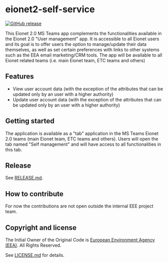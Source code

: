 # eionet2-self-service

[![GitHub release](https://img.shields.io/github/v/release/eea/eionet2-self-service)](https://github.com/eea/eionet2-self-service/releases)


This Eionet 2.0 MS Teams app complements the functionalities available in the Eionet 2.0 "User management" app.
It is accessible to all Eionet users and its goal is to offer users the option to manage/update their data themselves, as well as set certain preferences with links to other systems such as the EEA email marketing/CRM tools.
The app will be available to all Eionet related teams (i.e. main Eionet team, ETC teams and others)

## Features

- View user account data (with the exception of the attributes that can be updated only by an user with a higher authority) 
- Update user account data (with the exception of the attributes that can be updated only by an user with a higher authority) 

## Getting started

The application is available as a "tab" application in the MS Teams Eionet 2.0 teams (main Eionet team, ETC teams and others).
Users will open the tab named "Self management" and will have access to all functionalities in this tab.

## Release

See [RELEASE.md](https://github.com/eea/eionet2-self-service/blob/master/RELEASE.md).

## How to contribute

For now the contributions are not open outside the internal EEE project team.

## Copyright and license

The Initial Owner of the Original Code is [European Environment Agency (EEA)](http://eea.europa.eu).
All Rights Reserved.

See [LICENSE.md](https://github.com/eea/eionet2-self-service/blob/master/LICENSE.md) for details.
